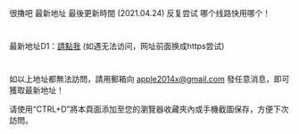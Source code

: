 很擼吧 最新地址 最後更新時間 (2021.04.24) 反复尝试 哪个线路快用哪个！
#
最新地址D1：<a href="http://www.22kxx.com" rel="nofollow">請點我</a>  (如遇无法访问，网址前面换成https尝试)
# 
如以上地址都無法訪問，請用郵箱向 apple2014x@gmail.com 發任意消息，即可獲取最新地址！

请使用“CTRL+D”將本頁面添加至您的瀏覽器收藏夾內或手機截圖保存，方便下次訪問。
